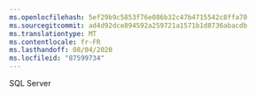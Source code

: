 ```yaml
---
ms.openlocfilehash: 5ef29b9c5853f76e086b32c47b4715542c8ffa70
ms.sourcegitcommit: ad4d92dce894592a259721a1571b1d8736abacdb
ms.translationtype: MT
ms.contentlocale: fr-FR
ms.lasthandoff: 08/04/2020
ms.locfileid: "87599734"
---
```

 SQL Server 